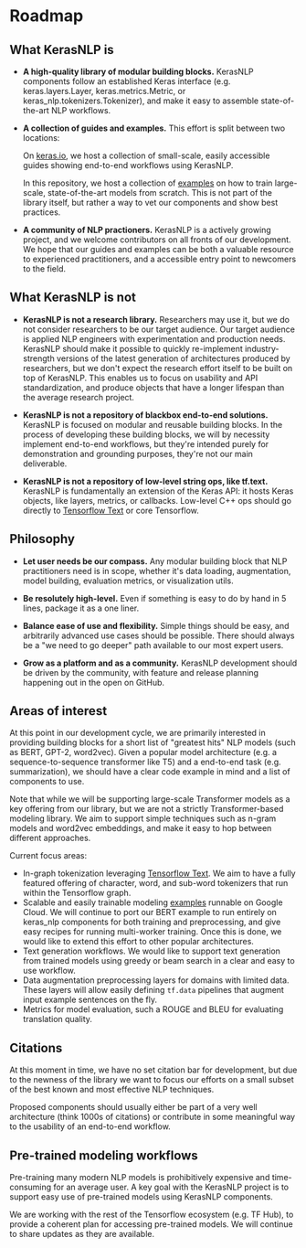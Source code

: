 # Roadmap

## What KerasNLP is

- **A high-quality library of modular building blocks.** KerasNLP components
  follow an established Keras interface (e.g. keras.layers.Layer,
  keras.metrics.Metric, or keras_nlp.tokenizers.Tokenizer), and make it easy to
  assemble state-of-the-art NLP workflows.

- **A collection of guides and examples.** This effort is split between two
  locations:
  
  On [keras.io](keras.io/keras_nlp), we host a collection of small-scale,
  easily accessible guides showing end-to-end workflows using KerasNLP.

  In this repository, we host a collection of
  [examples](https://github.com/keras-team/keras-nlp/tree/master/examples) on
  how to train large-scale, state-of-the-art models from scratch. This is not
  part of the library itself, but rather a way to vet our components and show
  best practices.

- **A community of NLP practioners.** KerasNLP is a actively growing project,
  and we welcome contributors on all fronts of our development. We hope that our
  guides and examples can be both a valuable resource to experienced
  practitioners, and a accessible entry point to newcomers to the field.

## What KerasNLP is not

- **KerasNLP is not a research library.** Researchers may use it, but we do not
  consider researchers to be our target audience. Our target audience is
  applied NLP engineers with experimentation and production needs. KerasNLP
  should make it possible to quickly re-implement industry-strength versions of
  the latest generation of architectures produced by researchers, but we don't
  expect the research effort itself to be built on top of KerasNLP. This enables
  us to focus on usability and API standardization, and produce objects that
  have a longer lifespan than the average research project.

- **KerasNLP is not a repository of blackbox end-to-end solutions.**
  KerasNLP is focused on modular and reusable building blocks. In the process
  of developing these building blocks, we will by necessity implement
  end-to-end workflows, but they're intended purely for demonstration and
  grounding purposes, they're not our main deliverable.

- **KerasNLP is not a repository of low-level string ops, like tf.text.**
  KerasNLP is fundamentally an extension of the Keras API: it hosts Keras
  objects, like layers, metrics, or callbacks. Low-level C++ ops should go
  directly to [Tensorflow Text](https://www.tensorflow.org/text) or
  core Tensorflow.

## Philosophy

- **Let user needs be our compass.** Any modular building block that NLP
  practitioners need is in scope, whether it's data loading, augmentation, model
  building, evaluation metrics, or visualization utils.

- **Be resolutely high-level.** Even if something is easy to do by hand in 5
  lines, package it as a one liner.

- **Balance ease of use and flexibility.** Simple things should be easy, and
  arbitrarily advanced use cases should be possible. There should always be a
  "we need to go deeper" path available to our most expert users.

- **Grow as a platform and as a community.** KerasNLP development should be
  driven by the community, with feature and release planning happening out in
  the open on GitHub.

## Areas of interest

At this point in our development cycle, we are primarily interested in providing
building blocks for a short list of "greatest hits" NLP models (such as BERT,
GPT-2, word2vec). Given a popular model architecture (e.g. a
sequence-to-sequence transformer like T5) and a end-to-end task (e.g.
summarization), we should have a clear code example in mind and a list of
components to use.

Note that while we will be supporting large-scale Transformer models as a
key offering from our library, but we are not a strictly Transformer-based
modeling library. We aim to support simple techniques such as n-gram models and
word2vec embeddings, and make it easy to hop between different approaches.

Current focus areas:

- In-graph tokenization leveraging
  [Tensorflow Text](https://www.tensorflow.org/text). We aim to have a fully
  featured offering of character, word, and sub-word tokenizers that run
  within the Tensorflow graph.
- Scalable and easily trainable modeling
  [examples](https://github.com/keras-team/keras-nlp/tree/master/examples)
  runnable on Google Cloud. We will continue to port our BERT example to run
  entirely on keras_nlp components for both training and preprocessing, and
  give easy recipes for running multi-worker training. Once this is done, we
  would like to extend this effort to other popular architectures.
- Text generation workflows. We would like to support text generation from
  trained models using greedy or beam search in a clear and easy to use
  workflow.
- Data augmentation preprocessing layers for domains with limited data. These
  layers will allow easily defining `tf.data` pipelines that augment input
  example sentences on the fly.
- Metrics for model evaluation, such a ROUGE and BLEU for evaluating translation
  quality.

## Citations

At this moment in time, we have no set citation bar for development, but due to
the newness of the library we want to focus our efforts on a small subset of the
best known and most effective NLP techniques.

Proposed components should usually either be part of a very well architecture
(think 1000s of citations) or contribute in some meaningful way to the usability
of an end-to-end workflow.

## Pre-trained modeling workflows

Pre-training many modern NLP models is prohibitively expensive and
time-consuming for an average user. A key goal with the KerasNLP project is to
support easy use of pre-trained models using KerasNLP components.

We are working with the rest of the Tensorflow ecosystem (e.g. TF Hub), to
provide a coherent plan for accessing pre-trained models. We will continue to
share updates as they are available.
